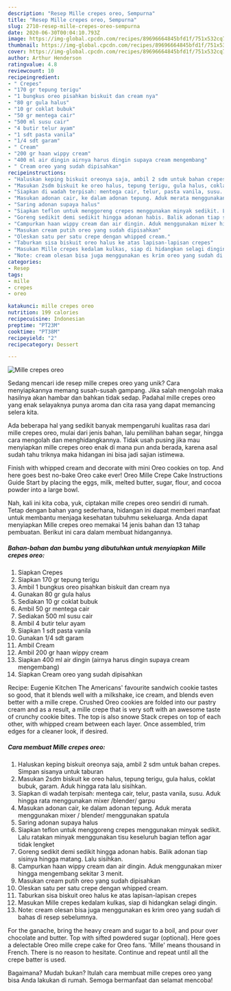 ```yaml
---
description: "Resep Mille crepes oreo, Sempurna"
title: "Resep Mille crepes oreo, Sempurna"
slug: 2710-resep-mille-crepes-oreo-sempurna
date: 2020-06-30T00:04:10.793Z
image: https://img-global.cpcdn.com/recipes/89696664845bfd1f/751x532cq70/mille-crepes-oreo-foto-resep-utama.jpg
thumbnail: https://img-global.cpcdn.com/recipes/89696664845bfd1f/751x532cq70/mille-crepes-oreo-foto-resep-utama.jpg
cover: https://img-global.cpcdn.com/recipes/89696664845bfd1f/751x532cq70/mille-crepes-oreo-foto-resep-utama.jpg
author: Arthur Henderson
ratingvalue: 4.8
reviewcount: 10
recipeingredient:
- " Crepes"
- "170 gr tepung terigu"
- "1 bungkus oreo pisahkan biskuit dan cream nya"
- "80 gr gula halus"
- "10 gr coklat bubuk"
- "50 gr mentega cair"
- "500 ml susu cair"
- "4 butir telur ayam"
- "1 sdt pasta vanila"
- "1/4 sdt garam"
- " Cream"
- "200 gr haan wippy cream"
- "400 ml air dingin airnya harus dingin supaya cream mengembang"
- " Cream oreo yang sudah dipisahkan"
recipeinstructions:
- "Haluskan keping biskuit oreonya saja, ambil 2 sdm untuk bahan crepes. Simpan sisanya untuk taburan"
- "Masukan 2sdm biskuit ke oreo halus, tepung terigu, gula halus, coklat bubuk, garam. Aduk hingga rata lalu sisihkan."
- "Siapkan di wadah terpisah: mentega cair, telur, pasta vanila, susu. Aduk hingga rata menggunakan mixer /blender/ garpu"
- "Masukan adonan cair, ke dalam adonan tepung. Aduk merata menggunakan mixer / blender/ menggunakan spatula"
- "Saring adonan supaya halus"
- "Siapkan teflon untuk menggoreng crepes menggunakan minyak sedikit. Lalu ratakan minyak menggunakan tisu keseluruh bagian teflon agar tidak lengket"
- "Goreng sedikit demi sedikit hingga adonan habis. Balik adonan tiap sisinya hingga matang. Lalu sisihkan."
- "Campurkan haan wippy cream dan air dingin. Aduk menggunakan mixer hingga mengembang sekitar 3 menit."
- "Masukan cream putih oreo yang sudah dipisahkan"
- "Oleskan satu per satu crepe dengan whipped cream."
- "Taburkan sisa biskuit oreo halus ke atas lapisan-lapisan crepes"
- "Masukan Mille crepes kedalam kulkas, siap di hidangkan selagi dingin."
- "Note: cream olesan bisa juga menggunakan es krim oreo yang sudah di bahas di resep sebelumnya."
categories:
- Resep
tags:
- mille
- crepes
- oreo

katakunci: mille crepes oreo 
nutrition: 199 calories
recipecuisine: Indonesian
preptime: "PT23M"
cooktime: "PT38M"
recipeyield: "2"
recipecategory: Dessert

---
```



![Mille crepes oreo](https://img-global.cpcdn.com/recipes/89696664845bfd1f/751x532cq70/mille-crepes-oreo-foto-resep-utama.jpg)

Sedang mencari ide resep mille crepes oreo yang unik? Cara menyiapkannya memang susah-susah gampang. Jika salah mengolah maka hasilnya akan hambar dan bahkan tidak sedap. Padahal mille crepes oreo yang enak selayaknya punya aroma dan cita rasa yang dapat memancing selera kita.

Ada beberapa hal yang sedikit banyak mempengaruhi kualitas rasa dari mille crepes oreo, mulai dari jenis bahan, lalu pemilihan bahan segar, hingga cara mengolah dan menghidangkannya. Tidak usah pusing jika mau menyiapkan mille crepes oreo enak di mana pun anda berada, karena asal sudah tahu triknya maka hidangan ini bisa jadi sajian istimewa.

Finish with whipped cream and decorate with mini Oreo cookies on top. And here goes best no-bake Oreo cake ever! Oreo Mille Crepe Cake Instructions Guide Start by placing the eggs, milk, melted butter, sugar, flour, and cocoa powder into a large bowl.


Nah, kali ini kita coba, yuk, ciptakan mille crepes oreo sendiri di rumah. Tetap dengan bahan yang sederhana, hidangan ini dapat memberi manfaat untuk membantu menjaga kesehatan tubuhmu sekeluarga. Anda dapat menyiapkan Mille crepes oreo memakai 14 jenis bahan dan 13 tahap pembuatan. Berikut ini cara dalam membuat hidangannya.

<!--inarticleads1-->

##### Bahan-bahan dan bumbu yang dibutuhkan untuk menyiapkan Mille crepes oreo:

1. Siapkan  Crepes
1. Siapkan 170 gr tepung terigu
1. Ambil 1 bungkus oreo pisahkan biskuit dan cream nya
1. Gunakan 80 gr gula halus
1. Sediakan 10 gr coklat bubuk
1. Ambil 50 gr mentega cair
1. Sediakan 500 ml susu cair
1. Ambil 4 butir telur ayam
1. Siapkan 1 sdt pasta vanila
1. Gunakan 1/4 sdt garam
1. Ambil  Cream
1. Ambil 200 gr haan wippy cream
1. Siapkan 400 ml air dingin (airnya harus dingin supaya cream mengembang)
1. Siapkan  Cream oreo yang sudah dipisahkan


Recipe: Eugenie Kitchen The Americans&#39; favourite sandwich cookie tastes so good, that it blends well with a milkshake, ice cream, and blends even better with a mille crepe. Crushed Oreo cookies are folded into our pastry cream and as a result, a mille crepe that is very soft with an awesome taste of crunchy cookie bites. The top is also snowe Stack crepes on top of each other, with whipped cream between each layer. Once assembled, trim edges for a cleaner look, if desired. 

<!--inarticleads2-->

##### Cara membuat Mille crepes oreo:

1. Haluskan keping biskuit oreonya saja, ambil 2 sdm untuk bahan crepes. Simpan sisanya untuk taburan
1. Masukan 2sdm biskuit ke oreo halus, tepung terigu, gula halus, coklat bubuk, garam. Aduk hingga rata lalu sisihkan.
1. Siapkan di wadah terpisah: mentega cair, telur, pasta vanila, susu. Aduk hingga rata menggunakan mixer /blender/ garpu
1. Masukan adonan cair, ke dalam adonan tepung. Aduk merata menggunakan mixer / blender/ menggunakan spatula
1. Saring adonan supaya halus
1. Siapkan teflon untuk menggoreng crepes menggunakan minyak sedikit. Lalu ratakan minyak menggunakan tisu keseluruh bagian teflon agar tidak lengket
1. Goreng sedikit demi sedikit hingga adonan habis. Balik adonan tiap sisinya hingga matang. Lalu sisihkan.
1. Campurkan haan wippy cream dan air dingin. Aduk menggunakan mixer hingga mengembang sekitar 3 menit.
1. Masukan cream putih oreo yang sudah dipisahkan
1. Oleskan satu per satu crepe dengan whipped cream.
1. Taburkan sisa biskuit oreo halus ke atas lapisan-lapisan crepes
1. Masukan Mille crepes kedalam kulkas, siap di hidangkan selagi dingin.
1. Note: cream olesan bisa juga menggunakan es krim oreo yang sudah di bahas di resep sebelumnya.


For the ganache, bring the heavy cream and sugar to a boil, and pour over chocolate and butter. Top with sifted powdered sugar (optional). Here goes a delectable Oreo mille crepe cake for Oreo fans. &#39;Mille&#39; means thousand in French. There is no reason to hesitate. Continue and repeat until all the crepe batter is used. 

Bagaimana? Mudah bukan? Itulah cara membuat mille crepes oreo yang bisa Anda lakukan di rumah. Semoga bermanfaat dan selamat mencoba!
